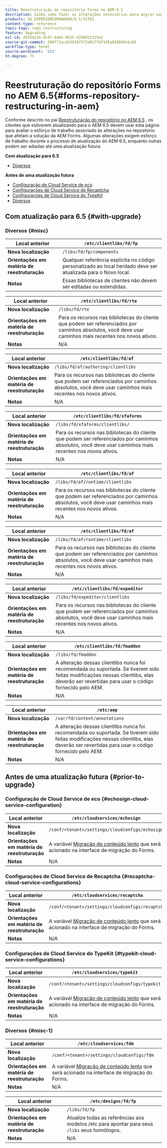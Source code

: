 ```yaml
---
title: Reestruturação do repositório Forms no AEM 6.5
description: Saiba como fazer as alterações necessárias para migrar para a nova estrutura do repositório no AEM 6.5 para Forms.
products: SG_EXPERIENCEMANAGER/6.5/SITES
content-type: reference
topic-tags: repo_restructuring
feature: Upgrading
exl-id: d555422e-dc97-4d45-9525-4299d22315e2
source-git-commit: 260f71acd330167572d817fdf145a018b09cbc65
workflow-type: tm+mt
source-wordcount: '511'
ht-degree: 7%

---
```


# Reestruturação do repositório Forms no AEM 6.5{#forms-repository-restructuring-in-aem}

Conforme descrito no pai [Reestruturação do repositório no AEM 6.5](/help/sites-deploying/repository-restructuring.md) , os clientes que estiverem atualizando para o AEM 6.5 devem usar esta página para avaliar o esforço de trabalho associado às alterações no repositório que afetam a solução da AEM Forms. Algumas alterações exigem esforço de trabalho durante o processo de atualização do AEM 6.5, enquanto outras podem ser adiadas até uma atualização futura.

**Com atualização para 6.5**

* [Diversos](/help/sites-deploying/forms-repository-restructuring-in-aem-6-5.md#misc)

**Antes de uma atualização futura**

* [Configuração de Cloud Service de eco](/help/sites-deploying/forms-repository-restructuring-in-aem-6-5.md#echosign-cloud-service-configuration)
* [Configurações de Cloud Service de Recaptcha](/help/sites-deploying/forms-repository-restructuring-in-aem-6-5.md#recaptcha-cloud-service-configurations)
* [Configurações de Cloud Service do TypeKit](/help/sites-deploying/forms-repository-restructuring-in-aem-6-5.md#typekit-cloud-service-configurations)
* [Diversos](/help/sites-deploying/forms-repository-restructuring-in-aem-6-5.md#misc)

## Com atualização para 6.5 {#with-upgrade}

### Diversos {#misc}

| **Local anterior** | `/etc/clientlibs/fd/fp` |
|---|---|
| **Nova localização** | `/libs/fd/fp/components` |
| **Orientações em matéria de reestruturação** | Qualquer referência explícita no código personalizado ao local herdado deve ser atualizada para o Novo local. |
| **Notas** | Essas bibliotecas de clientes não devem ser editadas ou estendidas. |

| **Local anterior** | `/etc/clientlibs/fd/rte` |
|---|---|
| **Nova localização** | `/libs/fd/rte` |
| **Orientações em matéria de reestruturação** | Para os recursos nas bibliotecas do cliente que podem ser referenciados por caminhos absolutos, você deve usar caminhos mais recentes nos novos ativos. |
| **Notas** | N/A |

| **Local anterior** | `/etc/clientlibs/fd/af` |
|---|---|
| **Nova localização** | `/libs/fd/af/authoring/clientlibs` |
| **Orientações em matéria de reestruturação** | Para os recursos nas bibliotecas do cliente que podem ser referenciados por caminhos absolutos, você deve usar caminhos mais recentes nos novos ativos. |
| **Notas** | N/A |

| **Local anterior** | `/etc/clientlibs/fd/xfaforms` |
|---|---|
| **Nova localização** | `/libs/fd/xfaforms/clientlibs/` |
| **Orientações em matéria de reestruturação** | Para os recursos nas bibliotecas do cliente que podem ser referenciados por caminhos absolutos, você deve usar caminhos mais recentes nos novos ativos. |
| **Notas** | N/A |

| **Local anterior** | `/etc/clientlibs/fd/af` |
|---|---|
| **Nova localização** | `/libs/fd/af/runtime/clientlibs` |
| **Orientações em matéria de reestruturação** | Para os recursos nas bibliotecas do cliente que podem ser referenciados por caminhos absolutos, você deve usar caminhos mais recentes nos novos ativos. |
| **Notas** | N/A |

| **Local anterior** | `/etc/clientlibs/fd/af` |
|---|---|
| **Nova localização** | `/libs/fd/af/runtime/clientlibs` |
| **Orientações em matéria de reestruturação** | Para os recursos nas bibliotecas do cliente que podem ser referenciados por caminhos absolutos, você deve usar caminhos mais recentes nos novos ativos. |
| **Notas** | N/A |

| **Local anterior** | `/etc/clientlibs/fd/expeditor` |
|---|---|
| **Nova localização** | `/libs/fd/expeditor/clientlibs` |
| **Orientações em matéria de reestruturação** | Para os recursos nas bibliotecas do cliente que podem ser referenciados por caminhos absolutos, você deve usar caminhos mais recentes nos novos ativos. |
| **Notas** | N/A |

| **Local anterior** | `/etc/clientlibs/fd/fmaddon` |
|---|---|
| **Nova localização** | `/libs/fd/fmaddon` |
| **Orientações em matéria de reestruturação** | A alteração dessas clientlibs nunca foi recomendada ou suportada. Se tiverem sido feitas modificações nessas clientlibs, elas deverão ser revertidas para usar o código fornecido pelo AEM. |
| **Notas** | N/A |

| **Local anterior** | `/etc/aep` |
|---|---|
| **Nova localização** | `/var/fd/content/annotations` |
| **Orientações em matéria de reestruturação** | A alteração dessas clientlibs nunca foi recomendada ou suportada. Se tiverem sido feitas modificações nessas clientlibs, elas deverão ser revertidas para usar o código fornecido pelo AEM. |
| **Notas** | N/A |

## Antes de uma atualização futura {#prior-to-upgrade}

### Configuração de Cloud Service de eco {#echosign-cloud-service-configuration}

| **Local anterior** | `/etc/cloudservices/echosign` |
|---|---|
| **Nova localização** | `/conf/<tenant>/settings/cloudconfigs/echosign` |
| **Orientações em matéria de reestruturação** | A variável [Migração de conteúdo lento](/help/sites-deploying/lazy-content-migration.md) que será acionado na interface de migração do Forms. |
| **Notas** | N/A |

### Configurações de Cloud Service de Recaptcha {#recaptcha-cloud-service-configurations}

| **Local anterior** | `/etc/cloudservices/recaptcha` |
|---|---|
| **Nova localização** | `/conf/<tenant>/settings/cloudconfigs/recaptcha` |
| **Orientações em matéria de reestruturação** | A variável [Migração de conteúdo lento](/help/sites-deploying/lazy-content-migration.md) que será acionado na interface de migração do Forms. |
| **Notas** | N/A |

### Configurações de Cloud Service do TypeKit {#typekit-cloud-service-configurations}

| **Local anterior** | `/etc/cloudservices/typekit` |
|---|---|
| **Nova localização** | `/conf/<tenant>/settings/cloudconfigs/typekit` |
| **Orientações em matéria de reestruturação** | A variável [Migração de conteúdo lento](/help/sites-deploying/lazy-content-migration.md) que será acionado na interface de migração do Forms. |
| **Notas** | N/A |

### Diversos {#misc-1}

| **Local anterior** | `/etc/cloudservices/fdm` |
|---|---|
| **Nova localização** | `/conf/<tenant>/settings/cloudconfigs/fdm` |
| **Orientações em matéria de reestruturação** | A variável [Migração de conteúdo lento](/help/sites-deploying/lazy-content-migration.md) que será acionado na interface de migração do Forms. |
| **Notas** | N/A |

| **Local anterior** | `/etc/designs/fd/fp` |
|---|---|
| **Nova localização** | `/libs/fd/fp` |
| **Orientações em matéria de reestruturação** | Atualize todas as referências aos modelos /etc para apontar para seus `/libs` seus homólogos. |
| **Notas** | N/A |
